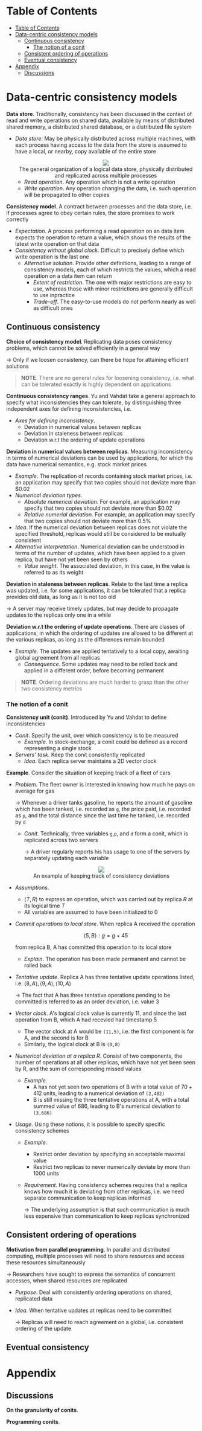 <!-- TOC titleSize:1 tabSpaces:2 depthFrom:1 depthTo:6 withLinks:1 updateOnSave:1 orderedList:0 skip:0 title:1 charForUnorderedList:* -->
# Table of Contents
- [Table of Contents](#table-of-contents)
- [Data-centric consistency models](#data-centric-consistency-models)
  - [Continuous consistency](#continuous-consistency)
    - [The notion of a conit](#the-notion-of-a-conit)
  - [Consistent ordering of operations](#consistent-ordering-of-operations)
  - [Eventual consistency](#eventual-consistency)
- [Appendix](#appendix)
  - [Discussions](#discussions)
<!-- /TOC -->

# Data-centric consistency models
**Data store**. Traditionally, consistency has been discussed in the context of read and write operations on shared data, available by means of distributed shared memory, a distributed shared database, or a distributed file system
* *Data store*. May be physically distributed across multiple machines, with each process having access to the data from the store is assumed to have a local, or nearby, copy available of the entire store

    <div style="text-align:center">
        <img src="https://i.imgur.com/bdh4SRi.png">
        <figcaption>The general organization of a logical data store, physically distributed and replicated across multiple processes</figcaption>
    </div>

    * *Read operation*. Any operation which is not a write operation
    * *Write operation*. Any operation changing the data, i.e. such operation will be propagated to other copies

**Consistency model**. A contract between processes and the data store, i.e. if processes agree to obey certain rules, the store promises to work correctly
* *Expectation*. A process performing a read operation on an data item expects the operation to return a value, which shows the results of the latest write operation on that data
* *Consistency without global clock*. Difficult to precisely define which write operation is the last one
    * *Alternative solution*. Provide other definitions, leading to a range of consistency models, each of which restricts the values, which a read operation on a data item can return
        * *Extent of restriction*. The one with major restrictions are easy to use, whereas those with minor restrictions are generally difficult to use inpractice
        * *Trade-off*. The easy-to-use models do not perform nearly as well as difficult ones

## Continuous consistency
**Choice of consistency model**. Replicating data poses consistency problems, which cannot be solved efficiently in a general way

$\to$ Only if we loosen consistency, can there be hope for attaining efficient solutions

>**NOTE**. There are no general rules for loosening consistency, i.e. what can be tolerated exactly is highly dependent on applications

**Continuous consistency ranges**. Yu and Vahdat take a general approach to specify what inconsistencies they can tolerate, by distinguishing three independent axes for defining inconsistencies, i.e.
* *Axes for defining inconsistency*.
    * Deviation in numerical values between replicas
    * Deviation in staleness between replicas
    * Deviation w.r.t the ordering of update operations

**Deviation in numerical values between replicas**. Measuring inconsistency in terms of numerical deviations can be used by applications, for which the data have numerical semantics, e.g. stock market prices
* *Example*. The replication of records containing stock market prices, i.e. an application may specify that two copies should not deviate more than \$0.02
* *Numerical deviation types*.
    * *Absolute numerical deviation*. For example, an application may specify that two copies should not deviate more than \$0.02
    * *Relative numerial deviation*. For example, an application may specify that two copies should not deviate more than 0.5%
* *Idea*. If the numerical deviation between replicas does not violate the specified threshold, replicas would still be considered to be mutually consistent
* *Alternative interpretation*. Numerical deviation can be understood in terms of the number of updates, which have been applied to a given replica, but have not yet been seen by others
    * *Value weight*. The associated deviation, in this case, in the value is referred to as its weight

**Deviation in staleness between replicas**. Relate to the last time a replica was updated, i.e. for some applications, it can be tolerated that a replica provides old data, as long as it is not too old

$\to$ A server may receive timely updates, but may decide to propagate updates to the replicas only one in a while

**Deviation w.r.t the ordering of update operations**. There are classes of applications, in which the ordering of updates are allowed to be different at the various replicas, as long as the differences remain bounded
* *Example*. The updates are applied tentatively to a local copy, awaiting global agreement from all replicas
    * *Consequence*. Some updates may need to be rolled back and applied in a different order, before becoming permanent

>**NOTE**. Ordering deviations are much harder to grasp than the other two consistency metrics

### The notion of a conit
**Consistency unit (conit)**. Introduced by Yu and Vahdat to define inconsistencies
* *Conit*. Specify the unit, over which consistency is to be measured
    * *Example*. In stock-exchange, a conit could be defined as a record representing a single stock
* *Servers' task*. Keep the conit consistently replicated
    * *Idea*. Each replica server maintains a 2D vector clock 

**Example**. Consider the situation of keeping track of a fleet of cars
* *Problem*. The fleet owner is interested in knowing how much he pays on average for gas

    $\to$ Whenever a driver tanks gasoline, he reports the amount of gasoline which has been tanked, i.e. recorded as `g`, the price paid, i.e. recorded as `p`, and the total distance since the last time he tanked, i.e. recorded by `d`
    * *Conit*. Technically, three variables `g`,`p`, and `d` form a conit, which is replicated across two servers

      $\to$ A driver regularly reports his has usage to one of the servers by separately updating each variable

<div style="text-align:center">
    <img src="https://i.imgur.com/efFbCVG.png">
    <figcaption>An example of keeping track of consistency deviations</figcaption>
</div>

* *Assumptions*.
    * $\langle T,R\rangle$ to express an operation, which was carried out by replica $R$ at its logical time $T$
    * All variables are assumed to have been initialized to 0
* *Commit operations to local store*. When replica A received the operation

    $$\langle 5,B\rangle : g=g+45$$

    from replica B, A has committed this operation to its local store
    * *Explain*. The operation has been made permanent and cannot be rolled back
* *Tentative update*. Replica A has three tentative update operations listed, i.e. $\langle 8,A\rangle, \langle 9,A\rangle, \langle 10,A\rangle$

    $\to$ The fact that A has three tentative operations pending to be committed is referred to as an order deviation, i.e. value 3
* *Vector clock*. A's logical clock value is currently 11, and since the last operation from B, which A had recevied had timestamp 5
    * The vector clock at A would be `(11,5)`, i.e. the first component is for A, and the second is for B
    * Similarly, the logical clock at B is `(0,8)`
* *Numerical deviation at a replica R*. Consist of two components, the number of operations at all other replicas, which have not yet been seen by R, and the sum of corresponding missed values
    * *Example*. 
        * A has not yet seen two operations of B with a total value of $70+412$ units, leading to a numerical deviation of `(2,482)`
        * B is still missing the three tentative operations at A, with a total summed value of 686, leading to B's numerical deviation to `(3,686)`
* *Usage*. Using these notions, it is possible to specify specific consistency schemes
    * *Example*.
        * Restrict order deviation by specifying an acceptable maximal value
        * Restrict two replicas to never numerically deviate by more than 1000 units
    * *Requirement*. Having consistency schemes requires that a replica knows how much it is deviating from other replicas, i.e. we need separate communication to keep replicas informed

        $\to$ The underlying assumption is that such communication is much less expensive than communication to keep replicas synchronized

## Consistent ordering of operations
**Motivation from parallel programming**. In parallel and distributed computing, multiple processes will need to share resources and access these resources simultaneously

$\to$ Researchers have sought to express the semantics of concurrent accesses, when shared resources are replicated
* *Purpose*. Deal with consistently ordering operations on shared, replicated data
* *Idea*. When tentative updates at replicas need to be committed

    $\to$ Replicas will need to reach agreement on a global, i.e. consistent ordering of the update

## Eventual consistency

# Appendix
## Discussions
**On the granularity of conits**.

**Programming conits**.